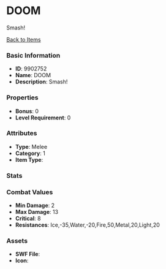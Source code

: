 # DOOM

Smash!

[Back to Items](../items.md)

### Basic Information

- **ID**: 9902752
- **Name**: DOOM
- **Description**: Smash!

### Properties

- **Bonus**: 0
- **Level Requirement**: 0

### Attributes

- **Type**: Melee
- **Category**: 1
- **Item Type**: 

### Stats


### Combat Values

- **Min Damage**: 2
- **Max Damage**: 13
- **Critical**: 8
- **Resistances**: Ice,-35,Water,-20,Fire,50,Metal,20,Light,20

### Assets

- **SWF File**: 
- **Icon**: 

